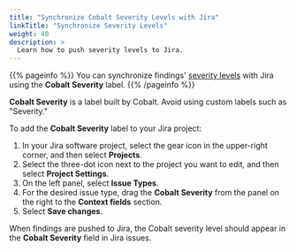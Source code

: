 ```yaml
---
title: "Synchronize Cobalt Severity Levels with Jira"
linkTitle: "Synchronize Severity Levels"
weight: 40
description: >
  Learn how to push severity levels to Jira.
---
```


{{% pageinfo %}}
You can synchronize findings' [severity levels](/platform-deep-dive/pentests/findings/severity-levels/) with Jira using the **Cobalt Severity** label.
{{% /pageinfo %}}

**Cobalt Severity** is a label built by Cobalt. Avoid using custom labels such as "Severity."

To add the **Cobalt Severity** label to your Jira project:

1. In your Jira software project, select the gear icon in the upper-right corner, and then select **Projects**.
1. Select the three-dot icon next to the project you want to edit, and then select **Project Settings**.
1. On the left panel, select **Issue Types**.
1. For the desired issue type, drag the **Cobalt Severity** from the panel on the right to the **Context fields** section.
1. Select **Save changes**.

When findings are pushed to Jira, the Cobalt severity level should appear in the **Cobalt Severity**  field in Jira issues.
